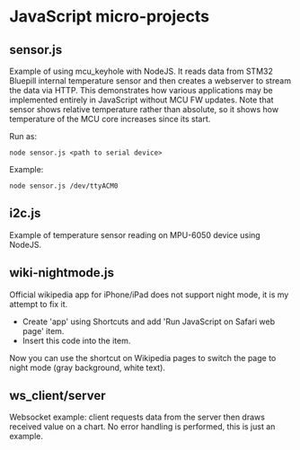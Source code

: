 JavaScript micro-projects
=========================

sensor.js
---------

Example of using mcu_keyhole with NodeJS.
It reads data from STM32 Bluepill internal temperature sensor and then creates a webserver  to stream the data via HTTP. 
This demonstrates how various applications may be implemented entirely in JavaScript without MCU FW updates.
Note that sensor shows relative temperature rather than absolute, so it shows how temperature of the MCU core increases since its start.

Run as: 

    node sensor.js <path to serial device>

Example: 

    node sensor.js /dev/ttyACM0


i2c.js
------

Example of temperature sensor reading on MPU-6050 device using NodeJS.

wiki-nightmode.js
-----------------

Official wikipedia app for iPhone/iPad does not support night mode, it is my attempt to fix it.

- Create 'app' using Shortcuts and add 'Run JavaScript on Safari web page' item.
- Insert this code into the item.

Now you can use the shortcut on Wikipedia pages to switch the page to night mode (gray background, white text).

ws_client/server
----------------

Websocket example: client requests data from the server then draws received value on a chart.
No error handling is performed, this is just an example.
